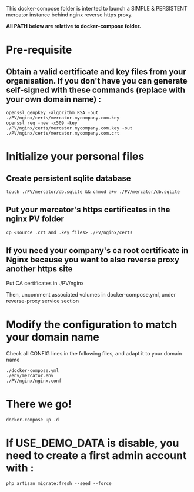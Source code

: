 This docker-compose folder is intented to launch a SIMPLE & PERSISTENT mercator instance behind nginx reverse https proxy.

**All PATH below are relative to docker-compose folder.**

# Pre-requisite
## Obtain a valid certificate and key files from your organisation. If you don't have you can generate self-signed with these commands (replace with your own domain name) :
```
openssl genpkey -algorithm RSA -out ./PV/nginx/certs/mercator.mycompany.com.key
openssl req -new -x509 -key ./PV/nginx/certs/mercator.mycompany.com.key -out ./PV/nginx/certs/mercator.mycompany.com.crt
```

# Initialize your personal files
## Create persistent sqlite database
```
touch ./PV/mercator/db.sqlite && chmod a+w ./PV/mercator/db.sqlite
```

## Put your mercator's https certificates in the nginx PV folder
```
cp <source .crt and .key files> ./PV/nginx/certs
```

## If you need your company's ca root certificate in Nginx because you want to also reverse proxy another https site
Put CA certificates in ./PV/nginx

Then, uncomment associated volumes in docker-compose.yml, under reverse-proxy service section


# Modify the configuration to match your domain name
Check all CONFIG lines in the following files, and adapt it to your domain name
```
./docker-compose.yml
./env/mercator.env
./PV/nginx/nginx.conf
```

# There we go!
```
docker-compose up -d
```

# If USE_DEMO_DATA is disable, you need to create a first admin account with :
```
php artisan migrate:fresh --seed --force
```

